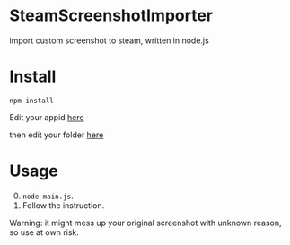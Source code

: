 # SteamScreenshotImporter
import custom screenshot to steam, written in node.js

# Install
`npm install`

Edit your appid [here](https://github.com/extremeblackliu/SteamScreenshotImporter/blob/main/main.js#L31)

then edit your folder [here](https://github.com/extremeblackliu/SteamScreenshotImporter/blob/main/main.js#L34)

# Usage
0. `node main.js`.
1. Follow the instruction.

Warning: it might mess up your original screenshot with unknown reason, so use at own risk.
